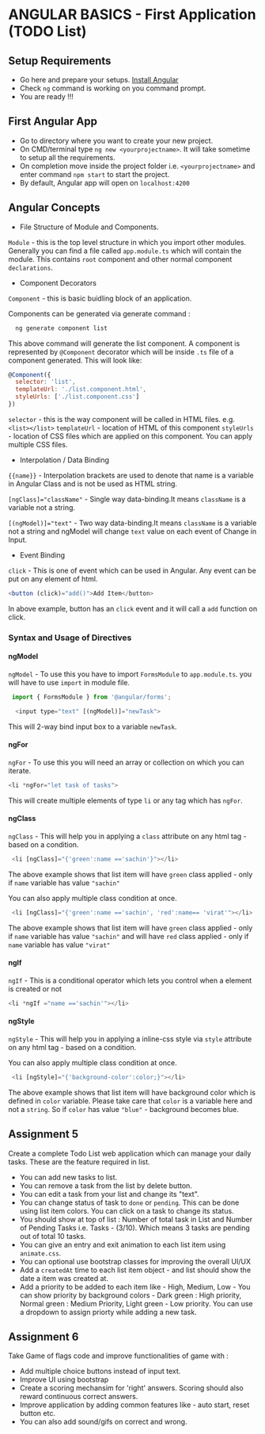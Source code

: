 # ANGULAR BASICS - First Application (TODO List)

## Setup Requirements

* Go here and prepare your setups. [Install Angular](https://angular.io/guide/quickstart)
* Check `ng` command is working on you command prompt.
* You are ready !!!

## First Angular App

* Go to directory where you want to create your new project.
* On CMD/terminal type `ng new <yourprojectname>`. It will take sometime to setup all the requirements.
* On completion move inside the project folder i.e. `<yourprojectname>` and enter command `npm start` to start the project.
* By default, Angular app will open on `localhost:4200`

## Angular Concepts

* File Structure of Module and Components.

`Module` - this is the top level structure in which you import other modules. Generally you can find a file called `app.module.ts` which will contain the module. This contains `root` component and other normal component `declarations`.

* Component Decorators

`Component` - this is basic buidling block of an application.

Components can be generated via generate command :

```javascript
  ng generate component list
```

This above command will generate the list component.
A component is represented by `@Component` decorator which will be inside `.ts` file of a component generated. This will look like:

```javascript
@Component({
  selector: 'list',
  templateUrl: './list.component.html',
  styleUrls: ['./list.component.css']
})
```

`selector` - this is the way component will be called in HTML files. e.g. `<list></list>`
`templateUrl` - location of HTML of this component
`styleUrls` - location of CSS files which are applied on this component. You can apply multiple CSS files.

* Interpolation / Data Binding

`{{name}}` - Interpolation brackets are used to denote that name is a variable in Angular Class and is not be used as HTML string.

`[ngClass]="className"` - Single way data-binding.It means `className` is a variable not a string.

`[(ngModel)]="text"` - Two way data-binding.It means `className` is a variable not a string and ngModel will change `text` value on each event of Change in Input.

* Event Binding

 `click` - This is one of event which can be used in Angular. Any event can be put on any element of html.

 ```javascript
 <button (click)="add()">Add Item</button>
 ```

 In above example, button has an `click` event and it will call a `add` function on click.

### Syntax and Usage of Directives

#### ngModel

`ngModel` - To use this you have to import `FormsModule` to `app.module.ts`. you will have to use `import` in module file.

```javascript
 import { FormsModule } from '@angular/forms';
```

```javascript
  <input type="text" [(ngModel)]="newTask">
```

This will 2-way bind input box to a variable `newTask`.

#### ngFor

`ngFor` - To use this you will need an array or collection on which you can iterate.

```javascript
<li *ngFor="let task of tasks">
```

This will create multiple elements of type `li` or any tag which has `ngFor`.

#### ngClass

`ngClass` - This will help you in applying a `class` attribute on any html tag - based on a condition.

```javascript
 <li [ngClass]="{'green':name =='sachin'}"></li>
 ```

 The above example shows that list item will have `green` class applied - only if `name` variable has value `"sachin"`

 You can also apply multiple class condition at once.

```javascript
 <li [ngClass]="{'green':name =='sachin', 'red':name== 'virat'"></li>
 ```

 The above example shows that list item will have `green` class applied - only if `name` variable has value `"sachin"` and will have `red` class applied - only if `name` variable has value `"virat"`

#### ngIf

 `ngIf` - This is a conditional operator which lets you control when a element is created or not

 ```javascript
 <li *ngIf ="name =='sachin'"></li>
 ```

#### ngStyle

`ngStyle` - This will help you in applying a inline-css style via `style` attribute on any html tag - based on a condition.

You can also apply multiple class condition at once.

```javascript
 <li [ngStyle]="{'background-color':color;}"></li>
 ```

 The above example shows that list item will have background color which is defined in `color` variable. Please take care that `color` is a variable here and not a `string`. So if `color` has value `"blue"` - background becomes blue.

## Assignment 5

Create a complete Todo List web application which can manage your daily tasks. These are the feature required in list.

* You can add new tasks to list.
* You can remove a task from the list by delete button.
* You can edit a task from your list and change its "text".
* You can change status of task to `done` or `pending`. This can be done using list item colors. You can click on a task to change its status.
* You should show at top of list : Number of total task in List and Number of Pending Tasks i.e. Tasks - (3/10). Which means 3 tasks are pending out of total 10 tasks.
* You can give an entry and exit animation to each list item using `animate.css`.
* You can optional use bootstrap classes for improving the overall UI/UX
* Add a `createdAt` time to each list item object - and list should show the date a item was created at.
* Add a priority to be added to each item like - High, Medium, Low - You can show priority by background colors - Dark green : High priority, Normal green : Medium Priority, Light green - Low priority. You can use a dropdown to assign priorty while adding a new task.

## Assignment 6

Take Game of flags code and improve functionalities of game with :

* Add multiple choice buttons instead of input text.
* Improve UI using bootstrap
* Create a scoring mechansim for 'right' answers. Scoring should also reward continuous correct answers.
* Improve application by adding common features like - auto start, reset button etc.
* You can also add sound/gifs on correct and wrong.



